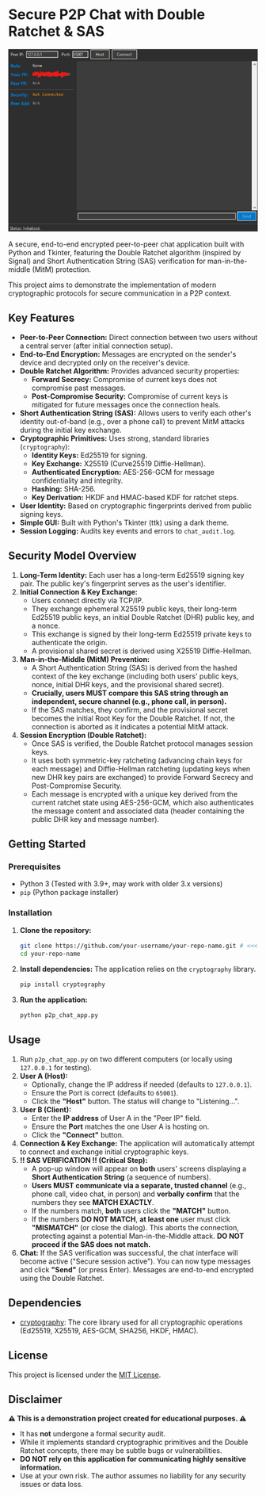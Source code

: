 # Secure P2P Chat with Double Ratchet & SAS

![Screenshot](main_gui.png) <!-- <<< REPLACE THIS WITH YOUR SCREENSHOT -->

A secure, end-to-end encrypted peer-to-peer chat application built with Python and Tkinter, featuring the Double Ratchet algorithm (inspired by Signal) and Short Authentication String (SAS) verification for man-in-the-middle (MitM) protection.

This project aims to demonstrate the implementation of modern cryptographic protocols for secure communication in a P2P context.

## Key Features

*   **Peer-to-Peer Connection:** Direct connection between two users without a central server (after initial connection setup).
*   **End-to-End Encryption:** Messages are encrypted on the sender's device and decrypted only on the receiver's device.
*   **Double Ratchet Algorithm:** Provides advanced security properties:
    *   **Forward Secrecy:** Compromise of current keys does not compromise past messages.
    *   **Post-Compromise Security:** Compromise of current keys is mitigated for future messages once the connection heals.
*   **Short Authentication String (SAS):** Allows users to verify each other's identity out-of-band (e.g., over a phone call) to prevent MitM attacks during the initial key exchange.
*   **Cryptographic Primitives:** Uses strong, standard libraries (`cryptography`):
    *   **Identity Keys:** Ed25519 for signing.
    *   **Key Exchange:** X25519 (Curve25519 Diffie-Hellman).
    *   **Authenticated Encryption:** AES-256-GCM for message confidentiality and integrity.
    *   **Hashing:** SHA-256.
    *   **Key Derivation:** HKDF and HMAC-based KDF for ratchet steps.
*   **User Identity:** Based on cryptographic fingerprints derived from public signing keys.
*   **Simple GUI:** Built with Python's Tkinter (ttk) using a dark theme.
*   **Session Logging:** Audits key events and errors to `chat_audit.log`.

## Security Model Overview

1.  **Long-Term Identity:** Each user has a long-term Ed25519 signing key pair. The public key's fingerprint serves as the user's identifier.
2.  **Initial Connection & Key Exchange:**
    *   Users connect directly via TCP/IP.
    *   They exchange ephemeral X25519 public keys, their long-term Ed25519 public keys, an initial Double Ratchet (DHR) public key, and a nonce.
    *   This exchange is signed by their long-term Ed25519 private keys to authenticate the origin.
    *   A provisional shared secret is derived using X25519 Diffie-Hellman.
3.  **Man-in-the-Middle (MitM) Prevention:**
    *   A Short Authentication String (SAS) is derived from the hashed context of the key exchange (including both users' public keys, nonce, initial DHR keys, and the provisional shared secret).
    *   **Crucially, users MUST compare this SAS string through an independent, secure channel (e.g., phone call, in person).**
    *   If the SAS matches, they confirm, and the provisional secret becomes the initial Root Key for the Double Ratchet. If not, the connection is aborted as it indicates a potential MitM attack.
4.  **Session Encryption (Double Ratchet):**
    *   Once SAS is verified, the Double Ratchet protocol manages session keys.
    *   It uses both symmetric-key ratcheting (advancing chain keys for each message) and Diffie-Hellman ratcheting (updating keys when new DHR key pairs are exchanged) to provide Forward Secrecy and Post-Compromise Security.
    *   Each message is encrypted with a unique key derived from the current ratchet state using AES-256-GCM, which also authenticates the message content and associated data (header containing the public DHR key and message number).

## Getting Started

### Prerequisites

*   Python 3 (Tested with 3.9+, may work with older 3.x versions)
*   `pip` (Python package installer)

### Installation

1.  **Clone the repository:**
    ```bash
    git clone https://github.com/your-username/your-repo-name.git # <<< UPDATE URL
    cd your-repo-name
    ```
2.  **Install dependencies:**
    The application relies on the `cryptography` library.
    ```bash
    pip install cryptography
    ```
3.  **Run the application:**
    ```bash
    python p2p_chat_app.py
    ```

## Usage

1.  Run `p2p_chat_app.py` on two different computers (or locally using `127.0.0.1` for testing).
2.  **User A (Host):**
    *   Optionally, change the IP address if needed (defaults to `127.0.0.1`).
    *   Ensure the Port is correct (defaults to `65001`).
    *   Click the **"Host"** button. The status will change to "Listening...".
3.  **User B (Client):**
    *   Enter the **IP address** of User A in the "Peer IP" field.
    *   Ensure the **Port** matches the one User A is hosting on.
    *   Click the **"Connect"** button.
4.  **Connection & Key Exchange:** The application will automatically attempt to connect and exchange initial cryptographic keys.
5.  **!! SAS VERIFICATION !! (Critical Step):**
    *   A pop-up window will appear on **both** users' screens displaying a **Short Authentication String** (a sequence of numbers).
    *   **Users MUST communicate via a separate, trusted channel** (e.g., phone call, video chat, in person) and **verbally confirm** that the numbers they see **MATCH EXACTLY**.
    *   If the numbers match, **both** users click the **"MATCH"** button.
    *   If the numbers **DO NOT MATCH**, **at least one** user must click **"MISMATCH"** (or close the dialog). This aborts the connection, protecting against a potential Man-in-the-Middle attack. **DO NOT proceed if the SAS does not match.**
6.  **Chat:** If the SAS verification was successful, the chat interface will become active ("Secure session active"). You can now type messages and click **"Send"** (or press Enter). Messages are end-to-end encrypted using the Double Ratchet.

## Dependencies

*   [cryptography](https://cryptography.io/): The core library used for all cryptographic operations (Ed25519, X25519, AES-GCM, SHA256, HKDF, HMAC).

## License

<!-- Choose a license (e.g., MIT) and add it here -->
This project is licensed under the [MIT License](LICENSE). <!-- <<< CREATE a LICENSE file -->

## Disclaimer

**⚠️ This is a demonstration project created for educational purposes. ⚠️**

*   It has **not** undergone a formal security audit.
*   While it implements standard cryptographic primitives and the Double Ratchet concepts, there may be subtle bugs or vulnerabilities.
*   **DO NOT rely on this application for communicating highly sensitive information.**
*   Use at your own risk. The author assumes no liability for any security issues or data loss.
